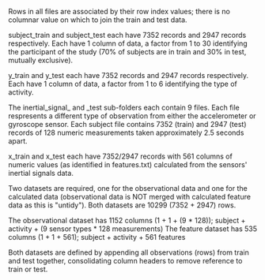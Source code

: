 Rows in all files are associated by their row index values; there is no columnar value on which to join the train and test data.

subject_train and subject_test each have 7352 records and 2947 records respectively. Each have 1 column of data, a factor from 1 to 30 identifying the participant of the study (70% of subjects are in train and 30% in test, mutually exclusive).

y_train and y_test each have 7352 records and 2947 records respectively. Each have 1 column of data, a factor from 1 to 6 identifying the type of activity.

The inertial_signal_ and _test sub-folders each contain 9 files. Each file respresents a different type of observation from either the accelerometer or gyroscope sensor. Each subject file contains 7352 (train) and 2947 (test) records of 128 numeric measurements taken approximately 2.5 seconds apart. 

x_train and x_test each have 7352/2947 records with 561 columns of numeric values (as identified in features.txt) calculated from the sensors' inertial signals data.

Two datasets are required, one for the observational data and one for the calculated data (observational data is NOT merged with calculated feature data as this is "untidy"). Both datasets are 10299 (7352 + 2947) rows. 

The observational dataset has 1152 columns (1 + 1 + (9 * 128)); subject + activity + (9 sensor types * 128 measurements)
The feature dataset has 535 columns (1 + 1 + 561); subject + activity + 561 features

Both datasets are defined by appending all observations (rows) from train and test together, consolidating column headers to remove reference to train or test.

